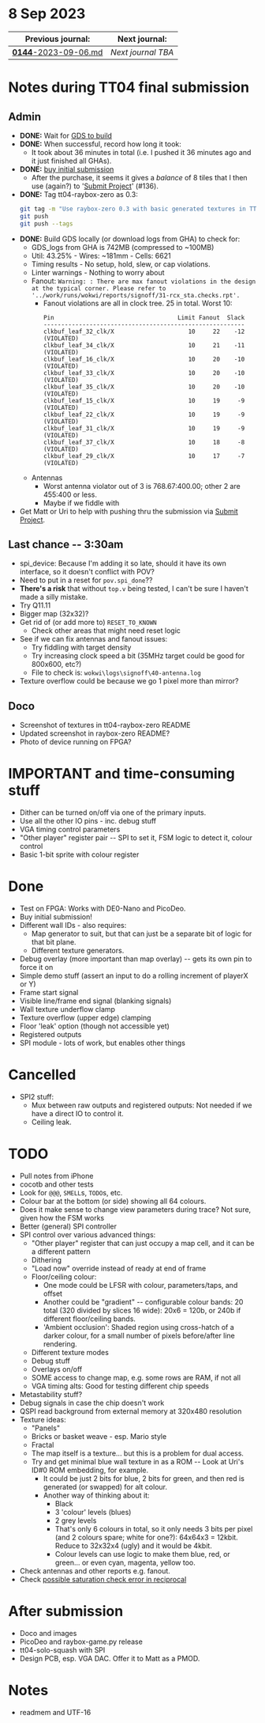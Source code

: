 # 8 Sep 2023

| Previous journal: | Next journal: |
|-|-|
| [**0144**-2023-09-06.md](./0144-2023-09-06.md) | *Next journal TBA* |

# Notes during TT04 final submission

## Admin

*   **DONE:** Wait for [GDS to build](https://github.com/algofoogle/tt04-raybox-zero/actions/runs/6117171037/job/16603410577)
*   **DONE:** When successful, record how long it took:
    *   It took about 36 minutes in total (i.e. I pushed it 36 minutes ago and it just finished all GHAs).
*   **DONE:** [buy initial submission](https://app.tinytapeout.com/projects/create)
    *   After the purchase, it seems it gives a *balance* of 8 tiles that I then use (again?) to '[Submit Project]' (#136).
*   **DONE:** Tag tt04-raybox-zero as 0.3:
    ```bash
    git tag -m "Use raybox-zero 0.3 with basic generated textures in TT04 4x2 tiles" -a 0.3
    git push
    git push --tags
    ``````
*   **DONE:** Build GDS locally (or download logs from GHA) to check for:
    *   GDS_logs from GHA is 742MB (compressed to ~100MB)
    *   Util: 43.25% - Wires: ~181mm - Cells: 6621
    *   Timing results - No setup, hold, slew, or cap violations.
    *   Linter warnings - Nothing to worry about
    *   Fanout: `Warning: : There are max fanout violations in the design at the typical corner. Please refer to '../work/runs/wokwi/reports/signoff/31-rcx_sta.checks.rpt'.`
        *   Fanout violations are all in clock tree. 25 in total. Worst 10:
            ```
            Pin                                   Limit Fanout  Slack
            ---------------------------------------------------------
            clkbuf_leaf_32_clk/X                     10     22    -12 (VIOLATED)
            clkbuf_leaf_34_clk/X                     10     21    -11 (VIOLATED)
            clkbuf_leaf_16_clk/X                     10     20    -10 (VIOLATED)
            clkbuf_leaf_33_clk/X                     10     20    -10 (VIOLATED)
            clkbuf_leaf_35_clk/X                     10     20    -10 (VIOLATED)
            clkbuf_leaf_15_clk/X                     10     19     -9 (VIOLATED)
            clkbuf_leaf_22_clk/X                     10     19     -9 (VIOLATED)
            clkbuf_leaf_31_clk/X                     10     19     -9 (VIOLATED)
            clkbuf_leaf_37_clk/X                     10     18     -8 (VIOLATED)
            clkbuf_leaf_29_clk/X                     10     17     -7 (VIOLATED)
            ```
    *   Antennas
        *   Worst antenna violator out of 3 is 768.67:400.00; other 2 are 455:400 or less.
        *   Maybe if we fiddle with 
*   Get Matt or Uri to help with pushing thru the submission via [Submit Project].

## Last chance -- 3:30am

*   spi_device: Because I'm adding it so late, should it have its own interface, so it doesn't conflict with POV?
*   Need to put in a reset for `pov.spi_done`??
*   **There's a risk** that without `top.v` being tested, I can't be sure I haven't made a silly mistake.
*   Try Q11.11
*   Bigger map (32x32)?
*   Get rid of (or add more to) `RESET_TO_KNOWN`
    *   Check other areas that might need reset logic
*   See if we can fix antennas and fanout issues:
    *   Try fiddling with target density
    *   Try increasing clock speed a bit (35MHz target could be good for 800x600, etc?)
    *   File to check is: `wokwi\logs\signoff\40-antenna.log`
*   Texture overflow could be because we go 1 pixel more than mirror?


[Submit Project]: https://app.tinytapeout.com/projects/136/submit

## Doco

*   Screenshot of textures in tt04-raybox-zero README
*   Updated screenshot in raybox-zero README?
*   Photo of device running on FPGA?



# IMPORTANT and time-consuming stuff

*   Dither can be turned on/off via one of the primary inputs.
*   Use all the other IO pins - inc. debug stuff
*   VGA timing control parameters
*   "Other player" register pair -- SPI to set it, FSM logic to detect it, colour control
*   Basic 1-bit sprite with colour register

# Done

*   Test on FPGA: Works with DE0-Nano and PicoDeo.
*   Buy initial submission!
*   Different wall IDs - also requires:
    *   Map generator to suit, but that can just be a separate bit of logic for that bit plane.
    *   Different texture generators.
*   Debug overlay (more important than map overlay) -- gets its own pin to force it on
*   Simple demo stuff (assert an input to do a rolling increment of playerX or Y)
*   Frame start signal
*   Visible line/frame end signal (blanking signals)
*   Wall texture underflow clamp
*   Texture overflow (upper edge) clamping
*   Floor 'leak' option (though not accessible yet)
*   Registered outputs
*   SPI module - lots of work, but enables other things

# Cancelled

*   SPI2 stuff:
    *   Mux between raw outputs and registered outputs: Not needed if we have a direct IO to control it.
    *   Ceiling leak.

# TODO

*   Pull notes from iPhone
*   cocotb and other tests
*   Look for `@@@`, `SMELL`s, `TODO`s, etc.
*   Colour bar at the bottom (or side) showing all 64 colours.
*   Does it make sense to change view parameters during trace? Not sure, given how the FSM works
*   Better (general) SPI controller
*   SPI control over various advanced things:
    *   "Other player" register that can just occupy a map cell, and it can be a different pattern
    *   Dithering
    *   "Load now" override instead of ready at end of frame
    *   Floor/ceiling colour:
        *   One mode could be LFSR with colour, parameters/taps, and offset
        *   Another could be "gradient" -- configurable colour bands: 20 total (320 divided by slices 16 wide): 20x6 = 120b, or 240b if different floor/ceiling bands.
        *   'Ambient occlusion': Shaded region using cross-hatch of a darker colour, for a small number of pixels before/after line rendering.
    *   Different texture modes
    *   Debug stuff
    *   Overlays on/off
    *   SOME access to change map, e.g. some rows are RAM, if not all
    *   VGA timing alts: Good for testing different chip speeds
*   Metastability stuff?
*   Debug signals in case the chip doesn't work
*   QSPI read background from external memory at 320x480 resolution
*   Texture ideas:
    *   "Panels"
    *   Bricks or basket weave - esp. Mario style
    *   Fractal
    *   The map itself is a texture... but this is a problem for dual access.
    *   Try and get minimal blue wall texture in as a ROM -- Look at Uri's ID#0 ROM embedding, for example.
        *   It could be just 2 bits for blue, 2 bits for green, and then red is generated (or swapped) for alt colour.
        *   Another way of thinking about it:
            *   Black
            *   3 'colour' levels (blues)
            *   2 grey levels
            *   That's only 6 colours in total, so it only needs 3 bits per pixel (and 2 colours spare; white for one?): 64x64x3 = 12kbit. Reduce to 32x32x4 (ugly) and it would be 4kbit.
            *   Colour levels can use logic to make them blue, red, or green... or even cyan, magenta, yellow too.
*   Check antennas and other reports e.g. fanout.
*   Check [possible saturation check error in reciprocal](https://github.com/algofoogle/raybox-zero/blob/b4dc3cb855a0aca4901be960c2d8dec7310843e7/src/rtl/reciprocal.v#L108-L112)


# After submission

*   Doco and images
*   PicoDeo and raybox-game.py release
*   tt04-solo-squash with SPI
*   Design PCB, esp. VGA DAC. Offer it to Matt as a PMOD.

# Notes

*   readmem and UTF-16

